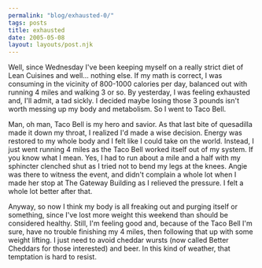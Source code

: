 ```yaml
---
permalink: "blog/exhausted-0/"
tags: posts
title: exhausted
date: 2005-05-08
layout: layouts/post.njk
---
```


Well, since Wednesday I've been keeping myself on a really strict diet of Lean Cuisines and well... nothing else. If my math is correct, I was consuming in the vicinity of 800-1000 calories per day, balanced out with running 4 miles and walking 3 or so. By yesterday, I was feeling exhausted and, I'll admit, a tad sickly. I decided maybe losing those 3 pounds isn't worth messing up my body and metabolism. So I went to Taco Bell. 

Man, oh man, Taco Bell is my hero and savior. As that last bite of quesadilla made it down my throat, I realized I'd made a wise decision. Energy was restored to my whole body and I felt like I could take on the world. Instead, I just went running 4 miles as the Taco Bell worked itself out of my system. If you know what I mean. Yes, I had to run about a mile and a half with my sphincter clenched shut as I tried not to bend my legs at the knees. Angie was there to witness the event, and didn't complain a whole lot when I made her stop at The Gateway Building as I relieved the pressure. I felt a whole lot better after that. 

Anyway, so now I think my body is all freaking out and purging itself or something, since I've lost more weight this weekend than should be considered healthy. Still, I'm feeling good and, because of the Taco Bell I'm sure, have no trouble finishing my 4 miles, then following that up with some weight lifting. I just need to avoid cheddar wursts (now called Better Cheddars for those interested) and beer. In this kind of weather, that temptation is hard to resist.